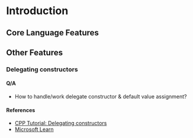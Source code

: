 # Introduction

## Core Language Features

## Other Features

### Delegating constructors

#### Q/A

- How to handle/work delegate constructor & default value assignment?

#### References

- [CPP Tutorial: Delegating constructors](https://www.learncpp.com/cpp-tutorial/delegating-constructors/)
- [Microsoft Learn](https://learn.microsoft.com/en-us/cpp/cpp/delegating-constructors?view=msvc-170)
